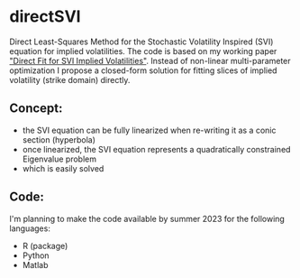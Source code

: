 # directSVI
Direct Least-Squares Method for the Stochastic Volatility Inspired (SVI) equation for implied volatilities. The code is based on my working paper ["Direct Fit for SVI Implied Volatilities"](https://github.com/wol-fi/directSVI/blob/main/directSVI.pdf). Instead of non-linear multi-parameter optimization I propose a closed-form solution for fitting slices of implied volatility (strike domain) directly. 

## Concept:
- the SVI equation can be fully linearized when re-writing it as a conic section (hyperbola)
- once linearized, the SVI equation represents a quadratically constrained Eigenvalue problem
- which is easily solved

## Code:
I'm planning to make the code available by summer 2023 for the following languages:
- R (package)
- Python
- Matlab

